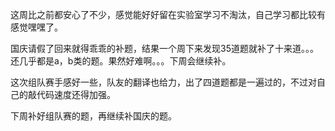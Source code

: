 ﻿这周比之前都安心了不少，感觉能好好留在实验室学习不淘汰，自己学习都比较有感觉嘿嘿了。

国庆请假了回来就得乖乖的补题，结果一个周下来发现35道题就补了十来道。。。还几乎都是a，b类的题。果然好难啊。。。下周会继续补。


这次组队赛手感好一些，队友的翻译也给力，出了四道题都是一遍过的，不过对自己的敲代码速度还得加强。

下周补好组队赛的题，再继续补国庆的题。